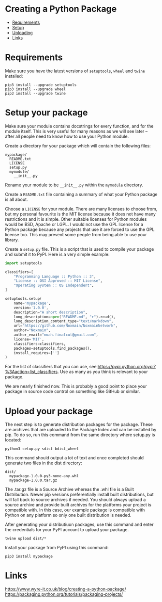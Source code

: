 # Creating a Python Package

* [Requirements](#requirements)
* [Setup](#setup-your-package)
* [Uploading](#upload-your-package)
* [Links](#links)

# Requirements
Make sure you have the latest versions of `setuptools`, `wheel` and `twine` installed:
```
pip3 install --upgrade setuptools
pip3 install --upgrade wheel
pip3 install --upgrade twine
```

# Setup your package
Make sure your module contains docstrings for every function, and for the module itself. This is very useful for many reasons as we will see later – after all people need to know how to use your Python module.

Create a directory for your package which will contain the following files:
```
mypackage/
  README.txt
  LICENSE
  setup.py
  mymodule/
    __init__.py
```

Rename your module to be `__init__.py` within the `mymodule` directory.

Create a `README.txt` file containing a summary of what your Python package is all about.

Choose a `LICENSE` for your module. There are many licenses to choose from, but my personal favourite is the MIT license because it does not have many restrictions and it is simple. Other suitable licenses for Python modules would be BSD, Apache or LGPL. I would not use the GPL license for a Python package because any projects that use it are forced to use the GPL license too. This may prevent some people from being able to use your library.

Create a `setup.py` file. This is a script that is used to compile your package and submit it to PyPI. Here is a very simple example:
```python
import setuptools

classifiers=[
    "Programming Language :: Python :: 3",
    "License :: OSI Approved :: MIT License",
    "Operating System :: OS Independent",
]

setuptools.setup(
    name='mypackage',
    version='1.0.0',
    description="A short description",
    long_description=open("README.md", "r").read(),
    long_description_content_type="text/markdown",
    url="https://github.com/Noxmain/NoxmainNetwork",
    author="Noxmain",
    author_email="noah.finalcut@gmail.com",
    license='MIT',
    classifiers=classifiers,
    packages=setuptools.find_packages(),
    install_requires=['']
)
```
For the list of classifiers that you can use, see https://pypi.python.org/pypi?%3Aaction=list_classifiers. Use as many as you think is relevant to your package.

We are nearly finished now. This is probably a good point to place your package in source code control on something like GitHub or similar.

# Upload your package
The next step is to generate distribution packages for the package. These are archives that are uploaded to the Package Index and can be installed by pip. To do so, run this command from the same directory where setup.py is located:
```
python3 setup.py sdist bdist_wheel
```

This command should output a lot of text and once completed should generate two files in the dist directory:
```
dist/
  mypackage-1.0.0-py3-none-any.whl
  mypackage-1.0.0.tar.gz
```

The .tar.gz file is a Source Archive whereas the .whl file is a Built Distribution. Newer pip versions preferentially install built distributions, but will fall back to source archives if needed. You should always upload a source archive and provide built archives for the platforms your project is compatible with. In this case, our example package is compatible with Python on any platform so only one built distribution is needed.

After generating your distributiuon packages, use this command and enter the credentials for your PyPI account to upload your package.
```
twine upload dist/*
```

Install your package from PyPI using this command:
```
pip3 install mypackage
```

# Links
https://www.wyre-it.co.uk/blog/creating-a-python-package/
https://packaging.python.org/tutorials/packaging-projects/
